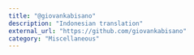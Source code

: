 ```yaml
---
title: "@giovankabisano"
description: "Indonesian translation"
external_url: "https://github.com/giovankabisano"
category: "Miscellaneous"
---
```

